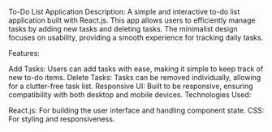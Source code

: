 To-Do List Application
Description:
A simple and interactive to-do list application built with React.js. This app allows users to efficiently manage tasks by adding new tasks and deleting tasks. The minimalist design focuses on usability, providing a smooth experience for tracking daily tasks.

Features:

Add Tasks: Users can add tasks with ease, making it simple to keep track of new to-do items.
Delete Tasks: Tasks can be removed individually, allowing for a clutter-free task list.
Responsive UI: Built to be responsive, ensuring compatibility with both desktop and mobile devices.
Technologies Used:

React.js: For building the user interface and handling component state.
CSS: For styling and responsiveness.
